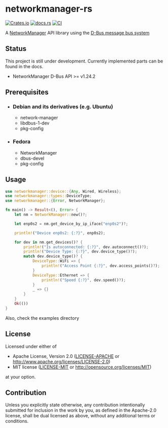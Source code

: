 # networkmanager-rs
[![Crates.io](https://img.shields.io/crates/v/networkmanager.svg)](https://crates.io/crates/networkmanager)
[![docs.rs](https://docs.rs/networkmanager/badge.svg)](https://docs.rs/networkmanager)
[![CI](https://github.com/he4d/networkmanager-rs/workflows/Continuous%20Integration/badge.svg)](https://github.com/he4d/networkmanager-rs/actions)

A [NetworkManager](https://wiki.gnome.org/Projects/NetworkManager) API library using the [D-Bus message bus system](https://www.freedesktop.org/wiki/Software/dbus/)

## Status

This project is still under development. Currently implemented parts can be found in the docs.

- NetworkManager D-Bus API >= v1.24.2

## Prerequisites

* ### Debian and its derivatives (e.g. Ubuntu)
  * network-manager
  * libdbus-1-dev
  * pkg-config
* ### Fedora
  * NetworkManager
  * dbus-devel
  * pkg-config

## Usage

```rust
use networkmanager::device::{Any, Wired, Wireless};
use networkmanager::types::DeviceType;
use networkmanager::{Error, NetworkManager};

fn main() -> Result<(), Error> {
    let nm = NetworkManager::new()?;

    let enp0s2 = nm.get_device_by_ip_iface("enp0s2")?;

    println!("Device enp0s2: {:?}", enp0s2);

    for dev in nm.get_devices()? {
        println!("Is autoconnected: {:?}", dev.autoconnect()?);
        println!("Device Type: {:?}", dev.device_type()?);
        match dev.device_type()? {
            DeviceType::WiFi => {
                println!("Access Point {:?}", dev.access_points()?);
            }
            DeviceType::Ethernet => {
                println!("Speed {:?}", dev.speed()?);
            }
            _ => {}
        }
    }
    Ok(())
}
```

Also, check the examples directory

## License

Licensed under either of

 * Apache License, Version 2.0
   ([LICENSE-APACHE](LICENSE-APACHE) or http://www.apache.org/licenses/LICENSE-2.0)
 * MIT license
   ([LICENSE-MIT](LICENSE-MIT) or http://opensource.org/licenses/MIT)

at your option.

## Contribution

Unless you explicitly state otherwise, any contribution intentionally submitted
for inclusion in the work by you, as defined in the Apache-2.0 license, shall be
dual licensed as above, without any additional terms or conditions. 
